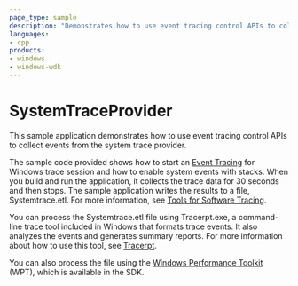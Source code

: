 ```yaml
---
page_type: sample
description: "Demonstrates how to use event tracing control APIs to collect events from the system trace provider."
languages:
- cpp
products:
- windows
- windows-wdk
---
```


# SystemTraceProvider

This sample application demonstrates how to use event tracing control APIs to collect events from the system trace provider.

The sample code provided shows how to start an [Event Tracing](https://docs.microsoft.com/windows/win32/etw/event-tracing-portal) for Windows trace session and how to enable system events with stacks. When you build and run the application, it collects the trace data for 30 seconds and then stops. The sample application writes the results to a file, Systemtrace.etl. For more information, see [Tools for Software Tracing](https://docs.microsoft.com/windows-hardware/drivers/devtest/tools-for-software-tracing).

You can process the Systemtrace.etl file using Tracerpt.exe, a command-line trace tool included in Windows that formats trace events. It also analyzes the events and generates summary reports. For more information about how to use this tool, see [Tracerpt](https://docs.microsoft.com/windows-server/administration/windows-commands/tracerpt_1).

You can also process the file using the [Windows Performance Toolkit](https://docs.microsoft.com/windows-hardware/test/wpt/) (WPT), which is available in the SDK.
